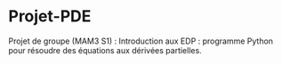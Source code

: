 # Projet-PDE
Projet de groupe (MAM3 S1) : Introduction aux EDP : programme Python pour résoudre des équations aux dérivées partielles. 
